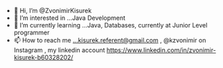 - 👋 Hi, I’m @ZvonimirKisurek
- 👀 I’m interested in ...Java Development
- 🌱 I’m currently learning ...Java, Databases, currently at Junior Level programmer
- 📫 How to reach me ...kisurek.referent@gmail.com , @kzvonimir on Instagram , my linkedin account https://www.linkedin.com/in/zvonimir-kisurek-b60328202/

<!---
ZvonimirKisurek/ZvonimirKisurek is a ✨ special ✨ repository because its `README.md` (this file) appears on your GitHub profile.
You can click the Preview link to take a look at your changes.
--->
